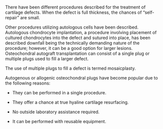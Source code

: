 There have been different procedures described for the treatment of cartilage defects. When the defect is full thickness, the chances of “self-repair” are small.

Other procedures utilizing autologous cells have been described. Autologous chondrocyte implantation, a procedure involving placement of cultured chondrocytes into the defect and sutured into place, has been described downfall being the technically demanding nature of the procedure; however, it can be a good option for larger lesions. Osteochondral autograft transplantation can consist of a single plug or multiple plugs used to fill a larger defect.

The use of multiple plugs to fill a defect is termed mosaicplasty.

Autogenous or allogenic osteochondral plugs have become popular due to the following reasons:

- They can be performed in a single procedure.

- They offer a chance at true hyaline cartilage resurfacing.

- No outside laboratory assistance required.

- It can be performed with reusable equipment.